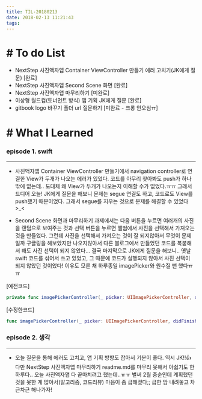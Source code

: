 ```yaml
---
title: TIL-20180213
date: 2018-02-13 11:21:43
tags: 
---
```


# # To do List

- NextStep 사진액자앱 Container ViewController 만들기 에러 고치기(JK에게 질문) [완료]
- NextStep 사진액자앱 Second Scene 화면 [완료]
- NextStep 사진액자앱 마무리하기 [미완료]
- 이상형 월드컵(토너먼트 방식) 앱 기획 JK에게 질문 [완료]
- gitbook logo 바꾸기 폴더 url 질문하기 [미완료 - 크롱 안오심ㅠ]


# # What I Learned

### episode 1. swift

---

- 사진액자앱 Container ViewController 만들기에서 navigation controller로 연결한 View가 두개가 나오는 에러가 있었다. 코드를 아무리 찾아봐도 push가 하나밖에 없는데.. 도대체 왜 View가 두개가 나오는지 이해할 수가 없었다.ㅠㅠ 그래서 드디어 오늘! JK에게 질문을 해보니 문제는 segue 연결도 하고, 코드로도 View를 push했기 때문이었다. 그래서 segue를 지우는 것으로 문제를 해결할 수 있었다 >_<

- Second Scene 화면과 마무리하기 과제에서는 다음 버튼을 누르면 여러개의 사진을 랜덤으로 보여주는 것과 선택 버튼을 누르면 앨범에서 사진을 선택해서 가져오는 것을 만들었다. 그런데 사진을 선택해서 가져오는 것이 잘 되지않아서 무엇이 문제일까 구글링을 해보았지만 나오지않아서 다른 블로그에서 만들었던 코드를 복붙해서 해도 사진 선택이 되지 않았다... 결국 마지막으로 JK에게 질문을 해보니.. 옛날 swift 코드를 섞어서 쓰고 있었고, 그 때문에 코드가 실행되지 않아서 사진 선택이 되지 않았던 것이었다! 이유도 모른 채 하루종일 imagePicker와 원수질 뻔 했다ㅠㅠ

[예전코드]
```swift
private func imagePickerController(_ picker: UIImagePickerController, didFinishPickingMediaWithInfo info: [String : AnyObject])
```

[수정한코드]
```swift
func imagePickerController(_ picker: UIImagePickerController, didFinishPickingMediaWithInfo info: [String : Any]){ }
```
  
  
### episode 2. 생각
  
---

- 오늘 질문을 통해 에러도 고치고, 앱 기획 방향도 잡아서 기분이 좋다. 역시 JK!!👍
  다만 NextStep 사진액자앱 마무리하기 readme.md를 마무리 못해서 아쉽기도 한 하루다.. 오늘 사진액자앱 다 끝마치려고 했는데..ㅠㅠ
  벌써 2월 중순인데 계획했던 것을 못한 게 많아서(알고리즘, 코드리뷰) 마음이 좀 급해졌다;; 급한 맘 내려놓고 차근차근 해나가자!
  

